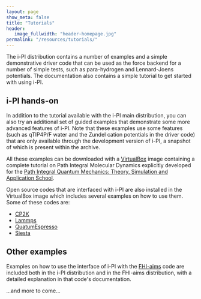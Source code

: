 ```yaml
---
layout: page
show_meta: false
title: "Tutorials"
header:
   image_fullwidth: "header-homepage.jpg"
permalink: "/resources/tutorials/"
---
```


The i-PI distribution contains a number of examples and a simple
demonstrative driver code that can be used as the force backend for a
number of simple tests, such as para-hydrogen and Lennard-Joens
potentials. The documentation also contains a simple tutorial to get
started with using i-PI.


i-PI hands-on
-------------
In addition to the tutorial available with
the i-PI main distribution, you can also try an additional set of
guided examples that demonstrate some more advanced features of
i-PI. Note that these examples use some features (such as qTIP4P/F
water and the Zundel cation potentials in the driver code) that are
only available through the development version of i-PI, a snapshot of
which is present within the archive.

All these examples can be downloaded with a [VirtualBox](/notyet.com)
image containing a complete tutorial on Path Integral Molecular
Dynamics explicitly developed for the
[Path Integral Quantum Mechanics: Theory, Simulation and Application School](https://www.cecam.org/workshop-1314.html).

Open source codes that are interfaced with i-PI are also installed in the
VirtualBox image which includes several examples on how to use them. Some of
these codes are:

  * [CP2K](https://www.cp2k.org/)
  * [Lammps](http://lammps.sandia.gov/)
  * [QuatumEspresso](http://quantum-espresso.org)
  * [Siesta](http://departments.icmab.es/leem/siesta/)

Other examples
--------------

Examples on how to use the interface of i-PI with the [FHI-aims](http://www.fhi-berlin.mpg.de/aims/) code 
are included both in the i-PI distribution and in the FHI-aims distribution, with a detailed explanation in
that code's documentation.

...and more to come...
